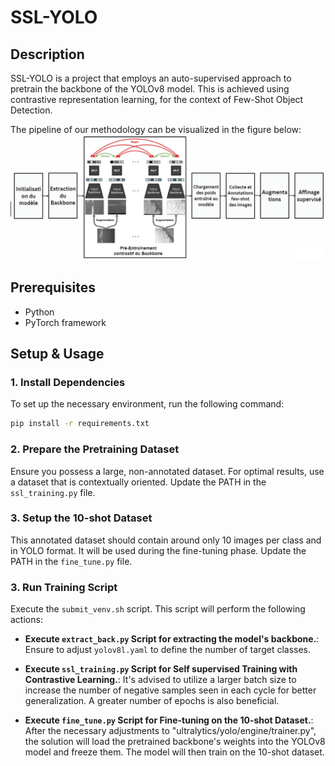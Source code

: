 
# SSL-YOLO

## Description
SSL-YOLO is a project that employs an auto-supervised approach to pretrain the backbone of the YOLOv8 model. This is achieved using contrastive representation learning, for the context of Few-Shot Object Detection.

The pipeline of our methodology can be visualized in the figure below:
![Pipeline Visualization](images/pipeline.png)

## Prerequisites
- Python
- PyTorch framework

## Setup & Usage

### 1. Install Dependencies
To set up the necessary environment, run the following command:
```bash
pip install -r requirements.txt
```

### 2. Prepare the Pretraining Dataset
Ensure you possess a large, non-annotated dataset. For optimal results, use a dataset that is contextually oriented.
Update the PATH in the `ssl_training.py` file.

### 3. Setup the 10-shot Dataset
This annotated dataset should contain around only 10 images per class and in YOLO format. It will be used during the fine-tuning phase.
Update the PATH in the `fine_tune.py` file.

### 3. Run Training Script

Execute the `submit_venv.sh` script. This script will perform the following actions:

- **Execute `extract_back.py` Script for extracting the model's backbone.**:
Ensure to adjust `yolov8l.yaml` to define the number of target classes.
  
- **Execute `ssl_training.py` Script for Self supervised Training with Contrastive Learning.**: 
It's advised to utilize a larger batch size to increase the number of negative samples seen in each cycle for better generalization. 
A greater number of epochs is also beneficial.
  
- **Execute `fine_tune.py` Script for Fine-tuning on the 10-shot Dataset.**: 
After the necessary adjustments to "ultralytics/yolo/engine/trainer.py", the solution will load the pretrained backbone's weights into the YOLOv8 model and freeze them. The model will then train on the 10-shot dataset.

